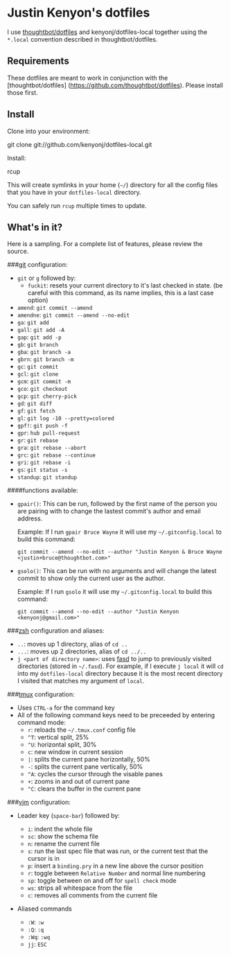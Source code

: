 Justin Kenyon's dotfiles
===============

I use [thoughtbot/dotfiles](https://github.com/thoughtbot/dotfiles) and
kenyonj/dotfiles-local together using the `*.local` convention described in
thoughtbot/dotfiles.

Requirements
------------

These dotfiles are meant to work in conjunction with the [thoughtbot/dotfiles]
(https://github.com/thoughtbot/dotfiles). Please install those first.

Install
-------

Clone into your environment:

git clone git://github.com/kenyonj/dotfiles-local.git

Install:

rcup

This will create symlinks in your home (`~/`) directory for all the config files
that you have in your `dotfiles-local` directory.

You can safely run `rcup` multiple times to update.

What's in it?
-------------
Here is a sampling. For a complete list of features, please review the source.

###[git](http://git-scm.com/) configuration:
  * `git` or `g` followed by:
    - `fuckit`: resets your current directory to it's last checked in state.
      (be careful with this command, as its name implies, this is a last case
option)
  * `amend`: `git commit --amend`
  * `amendne`: `git commit --amend --no-edit`
  * `ga`: `git add`
  * `gall`: `git add -A`
  * `gap`: `git add -p`
  * `gb`: `git branch`
  * `gba`: `git branch -a`
  * `gbrn`: `git branch -m`
  * `gc`: `git commit`
  * `gcl`: `git clone`
  * `gcm`: `git commit -m`
  * `gco`: `git checkout`
  * `gcp`: `git cherry-pick`
  * `gd`: `git diff`
  * `gf`: `git fetch`
  * `gl`: `git log -10 --pretty=colored`
  * `gpf!`: `git push -f`
  * `gpr`: `hub pull-request`
  * `gr`: `git rebase`
  * `gra`: `git rebase --abort`
  * `grc`: `git rebase --continue`
  * `gri`: `git rebase -i`
  * `gs`: `git status -s`
  * `standup`: `git standup`

####functions available:
  * `gpair()`: This can be run, followed by the first name of the person you
    are pairing with to change the lastest commit's author and email address.

    Example: If I run `gpair Bruce Wayne` it will use my `~/.gitconfig.local` to build this command:

    `git commit --amend --no-edit --author "Justin Kenyon & Bruce Wayne <justin+bruce@thoughtbot.com>"`

  * `gsolo()`: This can be run with no arguments and will change the latest
    commit to show only the current user as the author.

    Example: If I run `gsolo` it will use my `~/.gitconfig.local` to build this command:

    `git commit --amend --no-edit --author "Justin Kenyon <kenyonj@gmail.com>"`

###[zsh](http://zsh.sourceforge.net/FAQ/zshfaq01.html) configuration and aliases:
  * `..`: moves up 1 directory, alias of `cd ..`
  * `...`: moves up 2 directories, alias of `cd ../..`
  * `j <part of directory name>`: uses [fasd](https://github.com/clvv/fasd) to
    jump to previously visited directories (stored in `~/.fasd`). For example,
    if I execute `j local` it will `cd` into my `dotfiles-local` directory
    because it is the most recent directory I visited that matches my argument
    of `local`.

###[tmux](http://tmux.sourceforge.net/) configuration:
  * Uses `CTRL-a` for the command key
  * All of the following command keys need to be preceeded by entering command
    mode:
    - `r`: reloads the `~/.tmux.conf` config file
    - `^T`: vertical split, 25%
    - `^U`: horizontal split, 30%
    - `c`: new window in current session
    - `|`: splits the current pane horizontally, 50%
    - `-`: splits the current pane vertically, 50%
    - `^A`: cycles the cursor through the visable panes
    - `+`: zooms in and out of current pane
    - `^C`: clears the buffer in the current pane

###[vim](http://vim.org/) configuration:
  * Leader key (`space-bar`) followed by:
    - `i`: indent the whole file
    - `sc`: show the schema file
    - `n`: rename the current file
    - `s`: run the last spec file that was run, or the current test that the
      cursor is in
    - `p`: insert a `binding.pry` in a new line above the cursor position
    - `r`: toggle between `Relative Number` and normal line numbering
    - `sp`: toggle between on and off for `spell check` mode
    - `ws`: strips all whitespace from the file
    - `c`: removes all comments from the current file

  * Aliased commands
    - `:W`: `:w`
    - `:Q`: `:q`
    - `:Wq`: `:wq`
    - `jj`: `ESC`

